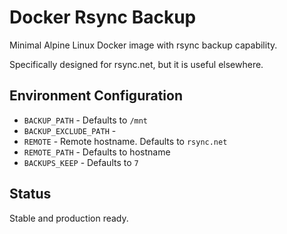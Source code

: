 # Docker Rsync Backup

Minimal Alpine Linux Docker image with rsync backup capability.

Specifically designed for rsync.net, but it is useful elsewhere.

## Environment Configuration

- `BACKUP_PATH` - Defaults to `/mnt`
- `BACKUP_EXCLUDE_PATH` -
- `REMOTE` - Remote hostname. Defaults to `rsync.net`
- `REMOTE_PATH` - Defaults to hostname
- `BACKUPS_KEEP` - Defaults to `7`

## Status

Stable and production ready.
